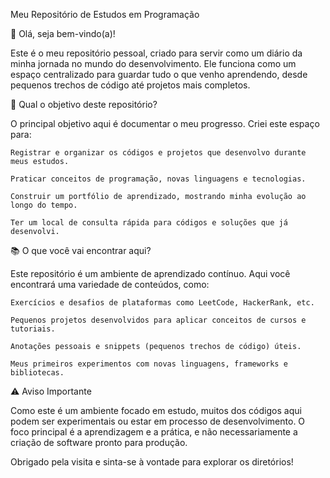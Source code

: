 Meu Repositório de Estudos em Programação

👋 Olá, seja bem-vindo(a)!

Este é o meu repositório pessoal, criado para servir como um diário da minha jornada no mundo do desenvolvimento. Ele funciona como um espaço centralizado para guardar tudo o que venho aprendendo, desde pequenos trechos de código até projetos mais completos.

🎯 Qual o objetivo deste repositório?

O principal objetivo aqui é documentar o meu progresso. Criei este espaço para:

    Registrar e organizar os códigos e projetos que desenvolvo durante meus estudos.

    Praticar conceitos de programação, novas linguagens e tecnologias.

    Construir um portfólio de aprendizado, mostrando minha evolução ao longo do tempo.

    Ter um local de consulta rápida para códigos e soluções que já desenvolvi.

📚 O que você vai encontrar aqui?

Este repositório é um ambiente de aprendizado contínuo. Aqui você encontrará uma variedade de conteúdos, como:

    Exercícios e desafios de plataformas como LeetCode, HackerRank, etc.

    Pequenos projetos desenvolvidos para aplicar conceitos de cursos e tutoriais.

    Anotações pessoais e snippets (pequenos trechos de código) úteis.

    Meus primeiros experimentos com novas linguagens, frameworks e bibliotecas.

⚠️ Aviso Importante

Como este é um ambiente focado em estudo, muitos dos códigos aqui podem ser experimentais ou estar em processo de desenvolvimento. O foco principal é a aprendizagem e a prática, e não necessariamente a criação de software pronto para produção.

Obrigado pela visita e sinta-se à vontade para explorar os diretórios!